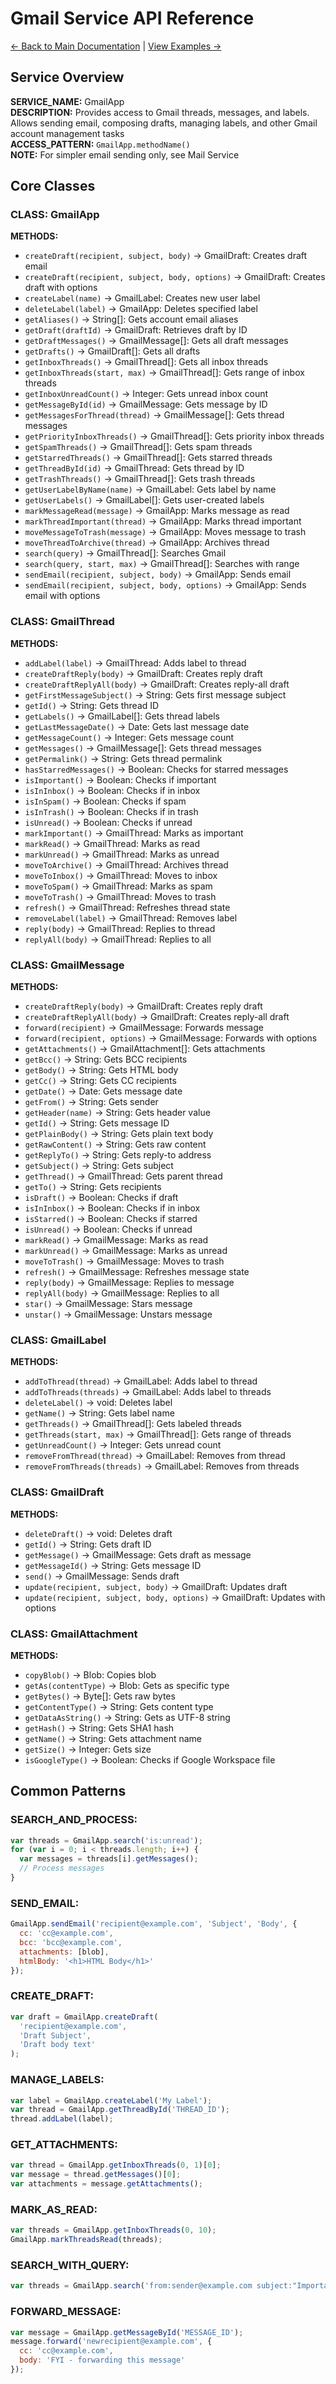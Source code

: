 # Gmail Service API Reference

[← Back to Main Documentation](../README.md) | [View Examples →](../examples/gmail-examples.md)

## Service Overview
**SERVICE_NAME:** GmailApp  
**DESCRIPTION:** Provides access to Gmail threads, messages, and labels. Allows sending email, composing drafts, managing labels, and other Gmail account management tasks  
**ACCESS_PATTERN:** `GmailApp.methodName()`  
**NOTE:** For simpler email sending only, see Mail Service

## Core Classes

### CLASS: GmailApp
**METHODS:**
- `createDraft(recipient, subject, body)` → GmailDraft: Creates draft email
- `createDraft(recipient, subject, body, options)` → GmailDraft: Creates draft with options
- `createLabel(name)` → GmailLabel: Creates new user label
- `deleteLabel(label)` → GmailApp: Deletes specified label
- `getAliases()` → String[]: Gets account email aliases
- `getDraft(draftId)` → GmailDraft: Retrieves draft by ID
- `getDraftMessages()` → GmailMessage[]: Gets all draft messages
- `getDrafts()` → GmailDraft[]: Gets all drafts
- `getInboxThreads()` → GmailThread[]: Gets all inbox threads
- `getInboxThreads(start, max)` → GmailThread[]: Gets range of inbox threads
- `getInboxUnreadCount()` → Integer: Gets unread inbox count
- `getMessageById(id)` → GmailMessage: Gets message by ID
- `getMessagesForThread(thread)` → GmailMessage[]: Gets thread messages
- `getPriorityInboxThreads()` → GmailThread[]: Gets priority inbox threads
- `getSpamThreads()` → GmailThread[]: Gets spam threads
- `getStarredThreads()` → GmailThread[]: Gets starred threads
- `getThreadById(id)` → GmailThread: Gets thread by ID
- `getTrashThreads()` → GmailThread[]: Gets trash threads
- `getUserLabelByName(name)` → GmailLabel: Gets label by name
- `getUserLabels()` → GmailLabel[]: Gets user-created labels
- `markMessageRead(message)` → GmailApp: Marks message as read
- `markThreadImportant(thread)` → GmailApp: Marks thread important
- `moveMessageToTrash(message)` → GmailApp: Moves message to trash
- `moveThreadToArchive(thread)` → GmailApp: Archives thread
- `search(query)` → GmailThread[]: Searches Gmail
- `search(query, start, max)` → GmailThread[]: Searches with range
- `sendEmail(recipient, subject, body)` → GmailApp: Sends email
- `sendEmail(recipient, subject, body, options)` → GmailApp: Sends email with options

### CLASS: GmailThread
**METHODS:**
- `addLabel(label)` → GmailThread: Adds label to thread
- `createDraftReply(body)` → GmailDraft: Creates reply draft
- `createDraftReplyAll(body)` → GmailDraft: Creates reply-all draft
- `getFirstMessageSubject()` → String: Gets first message subject
- `getId()` → String: Gets thread ID
- `getLabels()` → GmailLabel[]: Gets thread labels
- `getLastMessageDate()` → Date: Gets last message date
- `getMessageCount()` → Integer: Gets message count
- `getMessages()` → GmailMessage[]: Gets thread messages
- `getPermalink()` → String: Gets thread permalink
- `hasStarredMessages()` → Boolean: Checks for starred messages
- `isImportant()` → Boolean: Checks if important
- `isInInbox()` → Boolean: Checks if in inbox
- `isInSpam()` → Boolean: Checks if spam
- `isInTrash()` → Boolean: Checks if in trash
- `isUnread()` → Boolean: Checks if unread
- `markImportant()` → GmailThread: Marks as important
- `markRead()` → GmailThread: Marks as read
- `markUnread()` → GmailThread: Marks as unread
- `moveToArchive()` → GmailThread: Archives thread
- `moveToInbox()` → GmailThread: Moves to inbox
- `moveToSpam()` → GmailThread: Marks as spam
- `moveToTrash()` → GmailThread: Moves to trash
- `refresh()` → GmailThread: Refreshes thread state
- `removeLabel(label)` → GmailThread: Removes label
- `reply(body)` → GmailThread: Replies to thread
- `replyAll(body)` → GmailThread: Replies to all

### CLASS: GmailMessage
**METHODS:**
- `createDraftReply(body)` → GmailDraft: Creates reply draft
- `createDraftReplyAll(body)` → GmailDraft: Creates reply-all draft
- `forward(recipient)` → GmailMessage: Forwards message
- `forward(recipient, options)` → GmailMessage: Forwards with options
- `getAttachments()` → GmailAttachment[]: Gets attachments
- `getBcc()` → String: Gets BCC recipients
- `getBody()` → String: Gets HTML body
- `getCc()` → String: Gets CC recipients
- `getDate()` → Date: Gets message date
- `getFrom()` → String: Gets sender
- `getHeader(name)` → String: Gets header value
- `getId()` → String: Gets message ID
- `getPlainBody()` → String: Gets plain text body
- `getRawContent()` → String: Gets raw content
- `getReplyTo()` → String: Gets reply-to address
- `getSubject()` → String: Gets subject
- `getThread()` → GmailThread: Gets parent thread
- `getTo()` → String: Gets recipients
- `isDraft()` → Boolean: Checks if draft
- `isInInbox()` → Boolean: Checks if in inbox
- `isStarred()` → Boolean: Checks if starred
- `isUnread()` → Boolean: Checks if unread
- `markRead()` → GmailMessage: Marks as read
- `markUnread()` → GmailMessage: Marks as unread
- `moveToTrash()` → GmailMessage: Moves to trash
- `refresh()` → GmailMessage: Refreshes message state
- `reply(body)` → GmailMessage: Replies to message
- `replyAll(body)` → GmailMessage: Replies to all
- `star()` → GmailMessage: Stars message
- `unstar()` → GmailMessage: Unstars message

### CLASS: GmailLabel
**METHODS:**
- `addToThread(thread)` → GmailLabel: Adds label to thread
- `addToThreads(threads)` → GmailLabel: Adds label to threads
- `deleteLabel()` → void: Deletes label
- `getName()` → String: Gets label name
- `getThreads()` → GmailThread[]: Gets labeled threads
- `getThreads(start, max)` → GmailThread[]: Gets range of threads
- `getUnreadCount()` → Integer: Gets unread count
- `removeFromThread(thread)` → GmailLabel: Removes from thread
- `removeFromThreads(threads)` → GmailLabel: Removes from threads

### CLASS: GmailDraft
**METHODS:**
- `deleteDraft()` → void: Deletes draft
- `getId()` → String: Gets draft ID
- `getMessage()` → GmailMessage: Gets draft as message
- `getMessageId()` → String: Gets message ID
- `send()` → GmailMessage: Sends draft
- `update(recipient, subject, body)` → GmailDraft: Updates draft
- `update(recipient, subject, body, options)` → GmailDraft: Updates with options

### CLASS: GmailAttachment
**METHODS:**
- `copyBlob()` → Blob: Copies blob
- `getAs(contentType)` → Blob: Gets as specific type
- `getBytes()` → Byte[]: Gets raw bytes
- `getContentType()` → String: Gets content type
- `getDataAsString()` → String: Gets as UTF-8 string
- `getHash()` → String: Gets SHA1 hash
- `getName()` → String: Gets attachment name
- `getSize()` → Integer: Gets size
- `isGoogleType()` → Boolean: Checks if Google Workspace file

## Common Patterns

### SEARCH_AND_PROCESS:
```javascript
var threads = GmailApp.search('is:unread');
for (var i = 0; i < threads.length; i++) {
  var messages = threads[i].getMessages();
  // Process messages
}
```

### SEND_EMAIL:
```javascript
GmailApp.sendEmail('recipient@example.com', 'Subject', 'Body', {
  cc: 'cc@example.com',
  bcc: 'bcc@example.com',
  attachments: [blob],
  htmlBody: '<h1>HTML Body</h1>'
});
```

### CREATE_DRAFT:
```javascript
var draft = GmailApp.createDraft(
  'recipient@example.com',
  'Draft Subject',
  'Draft body text'
);
```

### MANAGE_LABELS:
```javascript
var label = GmailApp.createLabel('My Label');
var thread = GmailApp.getThreadById('THREAD_ID');
thread.addLabel(label);
```

### GET_ATTACHMENTS:
```javascript
var thread = GmailApp.getInboxThreads(0, 1)[0];
var message = thread.getMessages()[0];
var attachments = message.getAttachments();
```

### MARK_AS_READ:
```javascript
var threads = GmailApp.getInboxThreads(0, 10);
GmailApp.markThreadsRead(threads);
```

### SEARCH_WITH_QUERY:
```javascript
var threads = GmailApp.search('from:sender@example.com subject:"Important"');
```

### FORWARD_MESSAGE:
```javascript
var message = GmailApp.getMessageById('MESSAGE_ID');
message.forward('newrecipient@example.com', {
  cc: 'cc@example.com',
  body: 'FYI - forwarding this message'
});
```